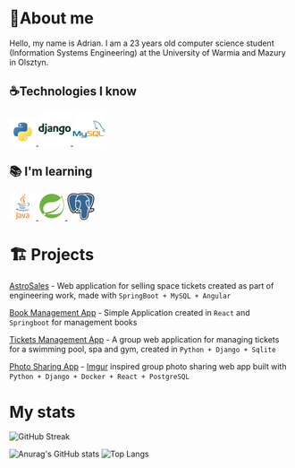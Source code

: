 # 👋About me
Hello, my name is Adrian. I am a 23 years old computer science student (Information Systems Engineering) at the University of Warmia and Mazury in Olsztyn.

## ☕Technologies I know
<a href="https://www.python.org/">
  <img src="https://raw.githubusercontent.com/github/explore/5b3600551e122a3277c2c5368af2ad5725ffa9a1/topics/python/python.png" alt="python" width="48"/>
</a>
<a href="https://www.djangoproject.com/">
  <img src="https://raw.githubusercontent.com/github/explore/5b3600551e122a3277c2c5368af2ad5725ffa9a1/topics/django/django.png" alt="django" width="58"/>
</a>
<a href="https://www.mysql.com/">
  <img src="https://github.com/devicons/devicon/blob/master/icons/mysql/mysql-original-wordmark.svg" alt="mysql" width="58"/>
</a>

## 📚 I'm learning
<a href="https://www.java.com/">
  <img src="https://raw.githubusercontent.com/github/explore/5b3600551e122a3277c2c5368af2ad5725ffa9a1/topics/java/java.png" alt="java" width="48"/>
</a>
<a href="https://spring.io/projects/spring-boot/">
  <img src="https://raw.githubusercontent.com/github/explore/5b3600551e122a3277c2c5368af2ad5725ffa9a1/topics/spring/spring.png" alt="spring" width="48"/>
</a>
<a href="https://www.postgresql.org/">
  <img src="https://raw.githubusercontent.com/github/explore/5b3600551e122a3277c2c5368af2ad5725ffa9a1/topics/postgresql/postgresql.png" alt="postgresql" width="48"/>
</a>

# 🏗 Projects
[AstroSales](https://github.com/rodis00/astrosales) - Web application for selling space tickets created as part of engineering work, made with `SpringBoot + MySQL + Angular` 

[Book Management App](https://github.com/rodis00/simple-crud-app) - Simple Application created in `React` and `Springboot` for management books

[Tickets Management App](https://github.com/rodis00/ICC_15_00) - A group web application for managing tickets for a swimming pool, spa and gym, created in `Python + Django + Sqlite`

[Photo Sharing App](https://github.com/rodis00/ICC_Imgur_clone) - [Imgur](https://imgur.com/) inspired group photo sharing web app built with `Python + Django + Docker + React + PostgreSQL`

# My stats
![GitHub Streak](http://github-readme-streak-stats.herokuapp.com?user=rodis00&theme=dark&background=000000)

![Anurag's GitHub stats](https://github-readme-stats-madpapa.vercel.app/api?username=rodis00&show_icons=true&theme=vision-friendly-dark)
![Top Langs](https://github-readme-stats-madpapa.vercel.app/api/top-langs/?username=rodis00&layout=donut&theme=vision-friendly-dark)

